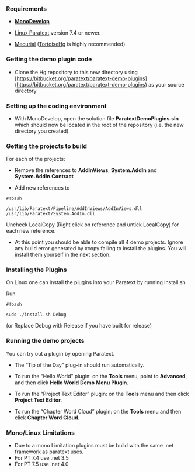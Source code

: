 ### Requirements

* [**MonoDevelop**](http://www.monodevelop.com/)

* [Linux Paratext](http://paratext.org) version 7.4 or newer.

* [Mecurial](http://mercurial.selenic.com) ([TortoiseHg](http://tortoisehg.bitbucket.org) is highly recommended).

### Getting the demo plugin code

* Clone the Hg repository to this new directory using [https://bitbucket.org/paratext/paratext-demo-plugins](https://bitbucket.org/paratext/paratext-demo-plugins) as your source directory

### Setting up the coding environment

* With MonoDevelop, open the solution file **ParatextDemoPlugins.sln** which should now be located in the root of the repository (i.e. the new directory you created).

### Getting the projects to build

For each of the projects:

* Remove the references to **AddInViews**, **System.AddIn** and **System.AddIn.Contract**

* Add new references to 
```
#!bash

/usr/lib/Paratext/Pipeline/AddInViews/AddInViews.dll
/usr/lib/Paratext/System.AddIn.dll
```

Uncheck LocalCopy (Right click on reference and untick LocalCopy) for each new reference. 

* At this point you should be able to compile all 4 demo projects. Ignore any build error generated by xcopy failing to install the plugins. You will install them yourself in the next section.

### Installing the Plugins

On Linux one can install the plugins into your Paratext by running install.sh

Run

```
#!bash

sudo ./install.sh Debug
```

(or Replace Debug with Release if you have built for release)

### Running the demo projects

You can try out a plugin by opening Paratext.

* The “Tip of the Day” plug-in should run automatically.

* To run the “Hello World” plugin: on the **Tools** menu, point to **Advanced**, and then click **Hello World Demo Menu Plugin**.

* To run the “Project Text Editor” plugin: on the **Tools** menu and then click **Project Text Editor**.

* To run the “Chapter Word Cloud” plugin: on the **Tools** menu and then click **Chapter Word Cloud**.


### Mono/Linux Limitations

* Due to a mono Limitation plugins must be build with the same .net framework as paratext uses.
* For PT 7.4 use .net 3.5
* For PT 7.5 use .net 4.0
